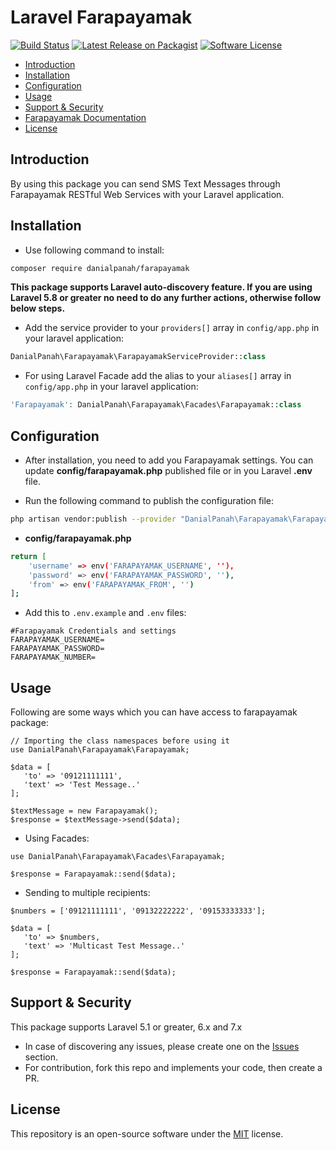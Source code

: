 # Laravel Farapayamak

[![Build Status](https://travis-ci.org/danialrp/laravel-farapayamak.svg?branch=master?style=flat-square)](https://travis-ci.org/github/danialrp/laravel-farapayamak)
[![Latest Release on Packagist](https://img.shields.io/packagist/v/danialpanah/farapayamak.svg?style=flat-square)](https://packagist.org/packages/danialpanah/farapayamak)
[![Software License](https://img.shields.io/badge/license-MIT-brightgreen.svg?style=flat-square)](LICENSE)

- [Introduction](#introduction)
- [Installation](#installation)
- [Configuration](#configuration)
- [Usage](#usage)
- [Support & Security](#support-security)
- [Farapayamak Documentation](https://farapayamak.ir/content/webservice)
- [License](#license)

<a name="introduction"></a>
## Introduction

By using this package you can send SMS Text Messages through Farapayamak RESTful Web Services with your Laravel application.

<a name="installation"></a>
## Installation

* Use following command to install:
```bash
composer require danialpanah/farapayamak
```
**This package supports Laravel auto-discovery feature. If you are using Laravel 5.8 or greater no need to do any further actions, otherwise follow below steps.**

* Add the service provider to your `providers[]` array in `config/app.php` in your laravel application: 
```php
DanialPanah\Farapayamak\FarapayamakServiceProvider::class
```

* For using Laravel Facade add the alias to your `aliases[]` array in `config/app.php` in your laravel application: 
```php
'Farapayamak': DanialPanah\Farapayamak\Facades\Farapayamak::class
```

<a name="configuration"></a>
## Configuration

* After installation, you need to add you Farapayamak settings. You can update **config/farapayamak.php** published file or in you Laravel **.env** file.

* Run the following command to publish the configuration file:
```bash
php artisan vendor:publish --provider "DanialPanah\Farapayamak\FarapayamakServiceProvider"
```

* **config/farapayamak.php**
```bash
return [
    'username' => env('FARAPAYAMAK_USERNAME', ''),
    'password' => env('FARAPAYAMAK_PASSWORD', ''),
    'from' => env('FARAPAYAMAK_FROM', '')
];
```

* Add this to `.env.example` and `.env` files:
```
#Farapayamak Credentials and settings
FARAPAYAMAK_USERNAME=
FARAPAYAMAK_PASSWORD=
FARAPAYAMAK_NUMBER=
```

<a name="usage"></a>
## Usage

Following are some ways which you can have access to farapayamak package:
```
// Importing the class namespaces before using it
use DanialPanah\Farapayamak\Farapayamak;

$data = [
   'to' => '09121111111',
   'text' => 'Test Message..'
];

$textMessage = new Farapayamak();
$response = $textMessage->send($data);
```

* Using Facades:
```
use DanialPanah\Farapayamak\Facades\Farapayamak;

$response = Farapayamak::send($data);
```

* Sending to multiple recipients:
```
$numbers = ['09121111111', '09132222222', '09153333333'];

$data = [
   'to' => $numbers,
   'text' => 'Multicast Test Message..'
];

$response = Farapayamak::send($data);
```

<a name="support-security"></a>
## Support & Security

This package supports Laravel 5.1 or greater, 6.x and 7.x
* In case of discovering any issues, please create one on the [Issues](https://github.com/danialrp/laravel-farapayamak/issues) section.
* For contribution, fork this repo and implements your code, then create a PR.

<a name="license"></a>
## License

This repository is an open-source software under the [MIT](https://choosealicense.com/licenses/mit/) license.


